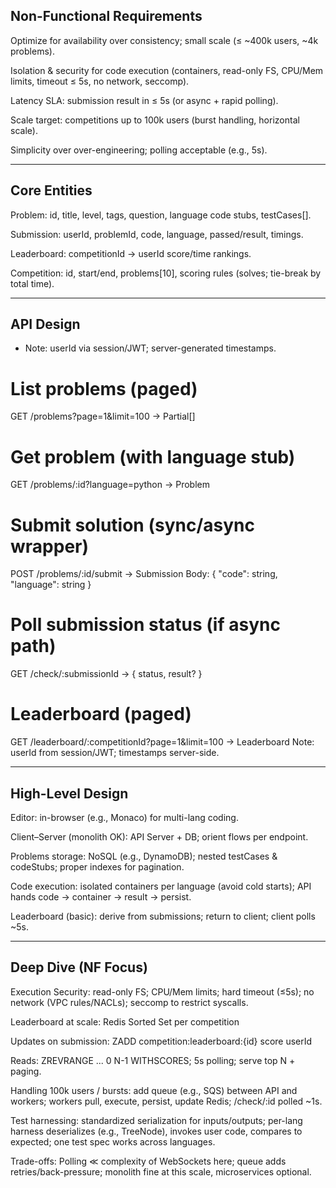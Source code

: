 ## Non-Functional Requirements

Optimize for availability over consistency; small scale (≤ ~400k users, ~4k problems).

Isolation & security for code execution (containers, read-only FS, CPU/Mem limits, timeout ≤ 5s, no network, seccomp).

Latency SLA: submission result in ≤ 5s (or async + rapid polling).

Scale target: competitions up to 100k users (burst handling, horizontal scale).

Simplicity over over-engineering; polling acceptable (e.g., 5s).

----------------------------------------------------------------------------------------------------------------------------------

## Core Entities

Problem: id, title, level, tags, question, language code stubs, testCases[].

Submission: userId, problemId, code, language, passed/result, timings.

Leaderboard: competitionId → userId score/time rankings.

Competition: id, start/end, problems[10], scoring rules (solves; tie-break by total time).

----------------------------------------------------------------------------------------------------------------------------------

## API Design

* Note: userId via session/JWT; server-generated timestamps.

# List problems (paged)
GET /problems?page=1&limit=100           -> Partial<Problem>[]

# Get problem (with language stub)
GET /problems/:id?language=python        -> Problem

# Submit solution (sync/async wrapper)
POST /problems/:id/submit                -> Submission
Body: { "code": string, "language": string }

# Poll submission status (if async path)
GET /check/:submissionId                 -> { status, result? }

# Leaderboard (paged)
GET /leaderboard/:competitionId?page=1&limit=100 -> Leaderboard
Note: userId from session/JWT; timestamps server-side.

----------------------------------------------------------------------------------------------------------------------------------

## High-Level Design

Editor: in-browser (e.g., Monaco) for multi-lang coding.

Client–Server (monolith OK): API Server + DB; orient flows per endpoint.

Problems storage: NoSQL (e.g., DynamoDB); nested testCases & codeStubs; proper indexes for pagination.

Code execution: isolated containers per language (avoid cold starts); API hands code → container → result → persist.

Leaderboard (basic): derive from submissions; return to client; client polls ~5s.

----------------------------------------------------------------------------------------------------------------------------------

## Deep Dive (NF Focus)

Execution Security: read-only FS; CPU/Mem limits; hard timeout (≤5s); no network (VPC rules/NACLs); seccomp to restrict syscalls.

Leaderboard at scale: Redis Sorted Set per competition

Updates on submission: ZADD competition:leaderboard:{id} score userId

Reads: ZREVRANGE ... 0 N-1 WITHSCORES; 5s polling; serve top N + paging.

Handling 100k users / bursts: add queue (e.g., SQS) between API and workers; workers pull, execute, persist, update Redis; /check/:id polled ~1s.

Test harnessing: standardized serialization for inputs/outputs; per-lang harness deserializes (e.g., TreeNode), invokes user code, compares to expected; one test spec works across languages.

Trade-offs: Polling ≪ complexity of WebSockets here; queue adds retries/back-pressure; monolith fine at this scale, microservices optional.



